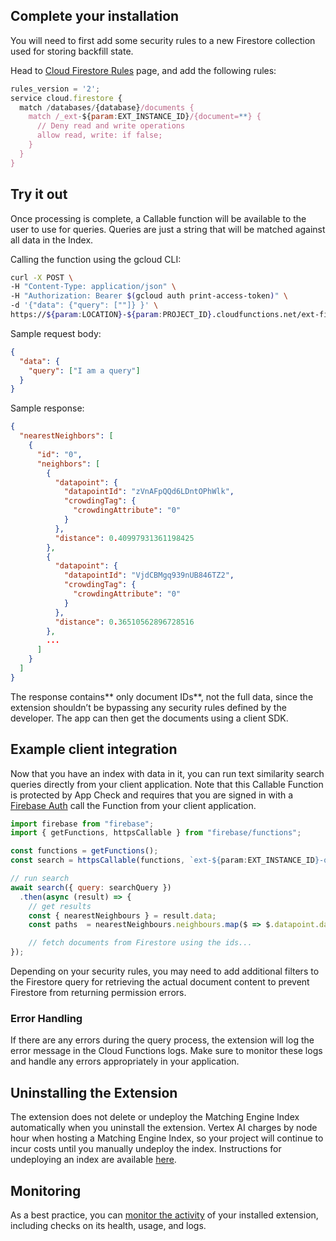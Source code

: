 ## Complete your installation

You will need to first add some security rules to a new Firestore collection used for storing backfill state.

Head to [Cloud Firestore Rules](https://console.firebase.google.com/u/0/project/${param:PROJECT_ID}/firestore/rules) page, and add the following rules:

```js
rules_version = '2';
service cloud.firestore {
  match /databases/{database}/documents {
    match /_ext-${param:EXT_INSTANCE_ID}/{document=**} {
      // Deny read and write operations
      allow read, write: if false;
    }
  }
}
```

## Try it out

Once processing is complete, a Callable function will be available to the user to use for queries. Queries are just a string that will be matched against all data in the Index.

Calling the function using the gcloud CLI:

```bash
curl -X POST \
-H "Content-Type: application/json" \
-H "Authorization: Bearer $(gcloud auth print-access-token)" \
-d '{"data": {"query": [""]} }' \
https://${param:LOCATION}-${param:PROJECT_ID}.cloudfunctions.net/ext-firestore-text-similarity-queryIndex
```

Sample request body:

```json
{
  "data": {
    "query": ["I am a query"]
  }
}
```

Sample response:

```json
{
  "nearestNeighbors": [
    {
      "id": "0",
      "neighbors": [
        {
          "datapoint": {
            "datapointId": "zVnAFpQQd6LDntOPhWlk",
            "crowdingTag": {
              "crowdingAttribute": "0"
            }
          },
          "distance": 0.40997931361198425
        },
        {
          "datapoint": {
            "datapointId": "VjdCBMgq939nUB846TZ2",
            "crowdingTag": {
              "crowdingAttribute": "0"
            }
          },
          "distance": 0.36510562896728516
        },
        ...
      ]
    }
  ]
}

```

The response contains** only document IDs**, not the full data, since the extension shouldn’t be bypassing any security rules defined by the developer. The app can then get the documents using a client SDK.

## Example client integration

Now that you have an index with data in it, you can run text similarity search queries directly from your client application. Note that this Callable Function is protected by App Check and requires that you are signed in with a [Firebase Auth](https://firebase.google.com/docs/auth) call the Function from your client application.

```js
import firebase from "firebase";
import { getFunctions, httpsCallable } from "firebase/functions";

const functions = getFunctions();
const search = httpsCallable(functions, `ext-${param:EXT_INSTANCE_ID}-queryIndex`);

// run search
await search({ query: searchQuery })
  .then(async (result) => {
    // get results
    const { nearestNeighbours } = result.data;
    const paths  = nearestNeighbours.neighbours.map($ => $.datapoint.datapointId);

    // fetch documents from Firestore using the ids...
});
```
Depending on your security rules, you may need to add additional filters to the Firestore query for retrieving the actual document content to prevent Firestore from returning permission errors.

### Error Handling

If there are any errors during the query process, the extension will log the error message in the Cloud Functions logs. Make sure to monitor these logs and handle any errors appropriately in your application.

## Uninstalling the Extension

The extension does not delete or undeploy the Matching Engine Index automatically when you uninstall the extension. Vertex AI charges by node hour when hosting a Matching Engine Index, so your project will continue to incur costs until you manually undeploy the index. Instructions for undeploying an index are available [here](https://cloud.google.com/vertex-ai/docs/matching-engine/deploy-index-public#undeploy-index).

## Monitoring

As a best practice, you can [monitor the activity](https://firebase.google.com/docs/extensions/manage-installed-extensions#monitor) of your installed extension, including checks on its health, usage, and logs.